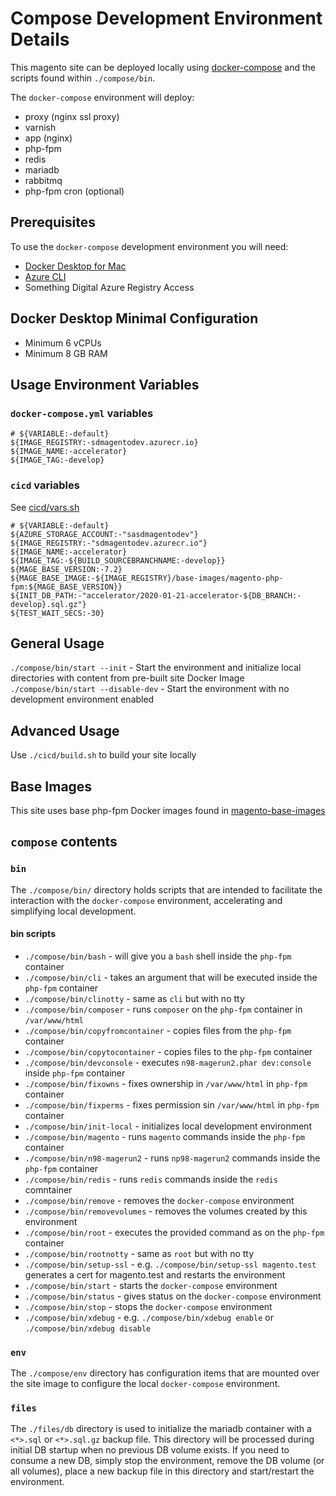 # Compose Development Environment Details
This magento site can be deployed locally using [docker-compose](https://docs.docker.com/compose/) and the scripts found within `./compose/bin`.

The `docker-compose` environment will deploy:
* proxy (nginx ssl proxy)
* varnish
* app (nginx)
* php-fpm
* redis
* mariadb
* rabbitmq
* php-fpm cron (optional)


## Prerequisites
To use the `docker-compose` development environment you will need:
* [Docker Desktop for Mac](https://docs.docker.com/docker-for-mac/)
* [Azure CLI](https://docs.microsoft.com/en-us/cli/azure/install-azure-cli?view=azure-cli-latest) 
* Something Digital Azure Registry Access

## Docker Desktop Minimal Configuration
* Minimum 6 vCPUs
* Minimum 8 GB RAM

## Usage Environment Variables
### `docker-compose.yml` variables
```
# ${VARIABLE:-default}
${IMAGE_REGISTRY:-sdmagentodev.azurecr.io}
${IMAGE_NAME:-accelerator}
${IMAGE_TAG:-develop}
```

### `cicd` variables
See [cicd/vars.sh](cicd/vars.sh)

```
# ${VARIABLE:-default}
${AZURE_STORAGE_ACCOUNT:-"sasdmagentodev"}
${IMAGE_REGISTRY:-"sdmagentodev.azurecr.io"}
${IMAGE_NAME:-accelerator}
${IMAGE_TAG:-${BUILD_SOURCEBRANCHNAME:-develop}}
${MAGE_BASE_VERSION:-7.2}
${MAGE_BASE_IMAGE:-${IMAGE_REGISTRY}/base-images/magento-php-fpm:${MAGE_BASE_VERSION}}
${INIT_DB_PATH:-"accelerator/2020-01-21-accelerator-${DB_BRANCH:-develop}.sql.gz"}
${TEST_WAIT_SECS:-30}
```

## General Usage
`./compose/bin/start --init` - Start the environment and initialize local directories with content from pre-built site Docker Image
`./compose/bin/start --disable-dev` - Start the environment with no development environment enabled

## Advanced Usage
Use `./cicd/build.sh` to build your site locally

## Base Images
This site uses base php-fpm Docker images found in [magento-base-images](https://github.com/sdinteractive/magento-base-images)

## `compose` contents

### `bin`
The `./compose/bin/` directory holds scripts that are intended to facilitate the interaction with the `docker-compose` environment, accelerating and simplifying local development.

#### bin scripts
* `./compose/bin/bash` - will give you a `bash` shell inside the `php-fpm` container
* `./compose/bin/cli` - takes an argument that will be executed inside the `php-fpm` container
* `./compose/bin/clinotty` - same as `cli` but with no tty
* `./compose/bin/composer` - runs `composer` on the `php-fpm` container in `/var/www/html`
* `./compose/bin/copyfromcontainer` - copies files from the `php-fpm` container
* `./compose/bin/copytocontainer` - copies files to the `php-fpm` container
* `./compose/bin/devconsole` - executes `n98-magerun2.phar dev:console` inside `php-fpm` container
* `./compose/bin/fixowns` - fixes ownership in `/var/www/html` in `php-fpm` container
* `./compose/bin/fixperms` - fixes permission sin `/var/www/html` in `php-fpm` container
* `./compose/bin/init-local` - initializes local development environment
* `./compose/bin/magento` - runs `magento` commands inside the `php-fpm` container
* `./compose/bin/n98-magerun2` - runs `np98-magerun2` commands inside the `php-fpm` container
* `./compose/bin/redis` - runs `redis` commands inside the `redis` comntainer
* `./compose/bin/remove` - removes the `docker-compose` environment
* `./compose/bin/removevolumes` - removes the volumes created by this environment
* `./compose/bin/root` - executes the provided command as on the `php-fpm` container
* `./compose/bin/rootnotty` - same as `root` but with no tty
* `./compose/bin/setup-ssl` - e.g. `./compose/bin/setup-ssl magento.test` generates a cert for magento.test and restarts the environment
* `./compose/bin/start` - starts the `docker-compose` environment
* `./compose/bin/status` - gives status on the `docker-compose` environment
* `./compose/bin/stop` - stops the `docker-compose` environment
* `./compose/bin/xdebug` - e.g. `./compose/bin/xdebug enable` or `./compose/bin/xdebug disable`


### `env`
The `./compose/env` directory has configuration items that are mounted over the site image to configure the local `docker-compose` environment.

### `files`
The `./files/db` directory is used to initialize the mariadb container with a `<*>.sql` or `<*>.sql.gz` backup file. This directory will be processed during initial DB startup when no previous DB volume exists. If you need to consume a new DB, simply stop the environment, remove the DB volume (or all volumes), place a new backup file in this directory and start/restart the environment.
